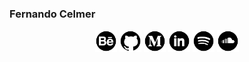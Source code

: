 ### Fernando Celmer

<center>
<a href="https://www.behance.net/fernandocelmer"  target="_blank"><img src="img/icons/icon-behance.png" alt="behance" class="w3-hover-opacity" width="35" height="35"></a>
	<a href="https://github.com/FernandoCelmer"  target="_blank"><img src="img/icons/icon-github.png" alt="github" class="w3-hover-opacity" width="35" height="35"></a>
	<a href="https://medium.com/@fernandocelmer"  target="_blank"><img src="img/icons/icon-medium.png" alt="medium" class="w3-hover-opacity" width="35" height="35"></a>
	<a href="https://www.linkedin.com/in/fernando-celmer/"  target="_blank"><img src="img/icons/icon-linkedin.png" alt="linkedin" class="w3-hover-opacity" width="35" height="35"></a>
  <a href="https://open.spotify.com/user/fernandocelmer"  target="_blank"><img src="img/icons/icon-spotify.png" alt="spotify" class="w3-hover-opacity" width="35" height="35"></a>
  <a href="https://soundcloud.com/fernandocelmer/tracks"  target="_blank"><img src="img/icons/icon-soundcloud.png" alt="soundcloud" class="w3-hover-opacity" width="35" height="35"></a>
</center>

<!--
**FernandoCelmer/FernandoCelmer** is a ✨ _special_ ✨ repository because its `README.md` (this file) appears on your GitHub profile.

Here are some ideas to get you started:

- 🔭 I’m currently working on ...
- 🌱 I’m currently learning ...
- 👯 I’m looking to collaborate on ...
- 🤔 I’m looking for help with ...
- 💬 Ask me about ...
- 📫 How to reach me: ...
- 😄 Pronouns: ...
- ⚡ Fun fact: ...
-->
